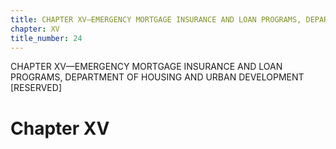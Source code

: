 ```yaml
---
title: CHAPTER XV—EMERGENCY MORTGAGE INSURANCE AND LOAN PROGRAMS, DEPARTMENT OF HOUSING AND URBAN DEVELOPMENT [RESERVED]
chapter: XV
title_number: 24
---
```


CHAPTER XV—EMERGENCY MORTGAGE INSURANCE AND LOAN PROGRAMS, DEPARTMENT OF HOUSING AND URBAN DEVELOPMENT [RESERVED]

# Chapter XV

